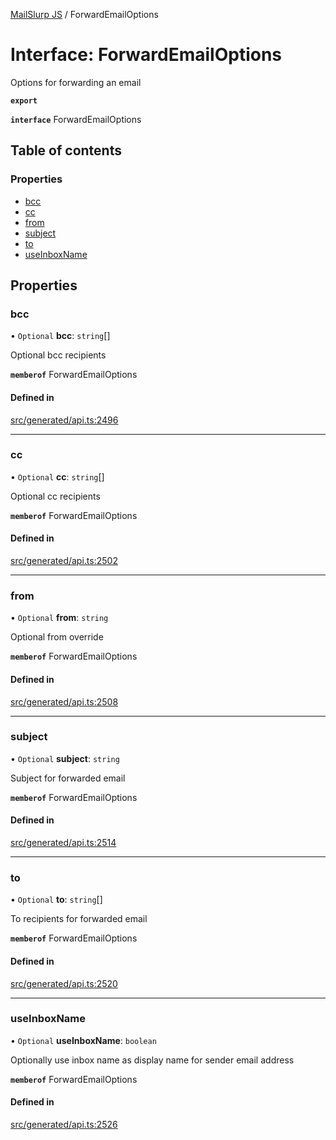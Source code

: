 [MailSlurp JS](../README.md) / ForwardEmailOptions

# Interface: ForwardEmailOptions

Options for forwarding an email

**`export`**

**`interface`** ForwardEmailOptions

## Table of contents

### Properties

- [bcc](ForwardEmailOptions.md#bcc)
- [cc](ForwardEmailOptions.md#cc)
- [from](ForwardEmailOptions.md#from)
- [subject](ForwardEmailOptions.md#subject)
- [to](ForwardEmailOptions.md#to)
- [useInboxName](ForwardEmailOptions.md#useinboxname)

## Properties

### bcc

• `Optional` **bcc**: `string`[]

Optional bcc recipients

**`memberof`** ForwardEmailOptions

#### Defined in

[src/generated/api.ts:2496](https://github.com/mailslurp/mailslurp-client/blob/004c609/src/generated/api.ts#L2496)

___

### cc

• `Optional` **cc**: `string`[]

Optional cc recipients

**`memberof`** ForwardEmailOptions

#### Defined in

[src/generated/api.ts:2502](https://github.com/mailslurp/mailslurp-client/blob/004c609/src/generated/api.ts#L2502)

___

### from

• `Optional` **from**: `string`

Optional from override

**`memberof`** ForwardEmailOptions

#### Defined in

[src/generated/api.ts:2508](https://github.com/mailslurp/mailslurp-client/blob/004c609/src/generated/api.ts#L2508)

___

### subject

• `Optional` **subject**: `string`

Subject for forwarded email

**`memberof`** ForwardEmailOptions

#### Defined in

[src/generated/api.ts:2514](https://github.com/mailslurp/mailslurp-client/blob/004c609/src/generated/api.ts#L2514)

___

### to

• `Optional` **to**: `string`[]

To recipients for forwarded email

**`memberof`** ForwardEmailOptions

#### Defined in

[src/generated/api.ts:2520](https://github.com/mailslurp/mailslurp-client/blob/004c609/src/generated/api.ts#L2520)

___

### useInboxName

• `Optional` **useInboxName**: `boolean`

Optionally use inbox name as display name for sender email address

**`memberof`** ForwardEmailOptions

#### Defined in

[src/generated/api.ts:2526](https://github.com/mailslurp/mailslurp-client/blob/004c609/src/generated/api.ts#L2526)
